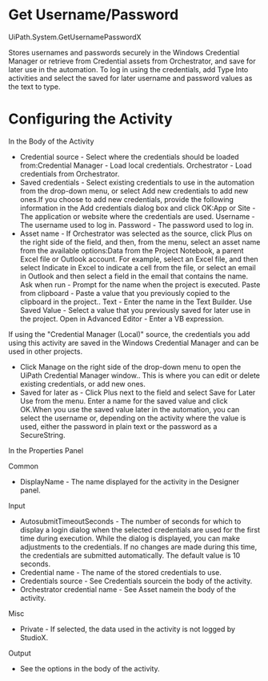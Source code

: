 ﻿# Get Username/Password

UiPath.System.GetUsernamePasswordX

Stores usernames and passwords securely in the Windows Credential Manager or retrieve from
            Credential assets from Orchestrator, and save for later use in the automation. To log in
            using the credentials, add Type Into activities and select the
            saved for later username and password values as the text to type.

# Configuring the Activity

In the Body of the Activity

* Credential source - Select where the credentials should be loaded from:Credential Manager - Load local credentials. Orchestrator - Load credentials from Orchestrator.
* Saved credentials - Select existing credentials to use in the automation from the drop-down menu, or select Add new credentials to add new ones.If you choose to add new credentials, provide the following information in the Add credentials dialog box and click OK:App or Site - The application or website where the credentials are used. Username - The username used to log in. Password - The password used to log in.
* Asset name - If Orchestrator was selected as the source, click Plus on the right side of the field, and then, from the menu, select an asset name from the available options:Data from the Project Notebook, a parent Excel file or Outlook account. For example, select an Excel file, and then select Indicate in Excel to indicate a cell from the file, or select an email in Outlook and then select a field in the email that contains the name. Ask when run - Prompt for the name when the project is executed. Paste from clipboard - Paste a value that you previously copied to the clipboard in the project.. Text - Enter the name in the Text Builder. Use Saved Value - Select a value that you previously saved for later use in the project. Open in Advanced Editor - Enter a VB expression.

If using the "Credential Manager (Local)" source, the credentials you add using this activity are saved in the Windows Credential Manager and can be used in other projects.

* Click Manage on the right side of the drop-down menu to open the UiPath Credential Manager window.. This is where you can edit or delete existing credentials, or add new ones.
* Saved for later as - Click Plus next to the field and select Save for Later Use from the menu. Enter a name for the saved value and click OK.When you use the saved value later in the automation, you can select the username or, depending on the activity where the value is used, either the password in plain text or the password as a SecureString.

In the Properties Panel

Common

* DisplayName - The name displayed for the activity in the Designer panel.

Input

* AutosubmitTimeoutSeconds - The number of seconds for which to display a login dialog when the selected credentials are used for the first time during execution. While the dialog is displayed, you can make adjustments to the credentials. If no changes are made during this time, the credentials are submitted automatically. The default value is 10 seconds.
* Credential name - The name of the stored credentials to use.
* Credentials source - See Credentials sourcein the body of the activity.
* Orchestrator credential name - See Asset namein the body of the activity.

Misc

* Private - If selected, the data used in the activity is not logged by StudioX.

Output

* See the options in the body of the activity.
